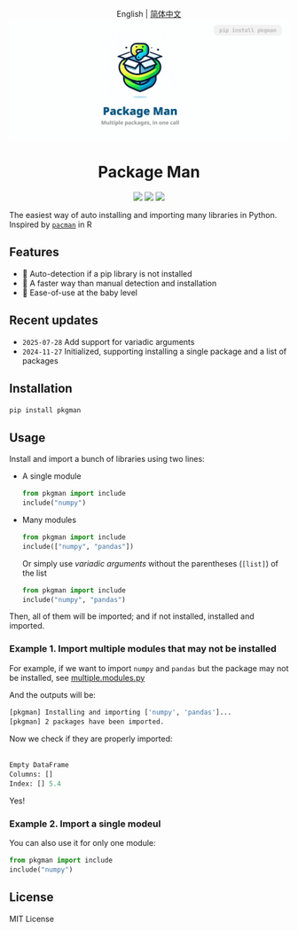<!--
 * @Date: 2024-11-27 18:38:36
 * @LastEditors: Rongxin rongxin@u.nus.edu
 * @LastEditTime: 2025-07-28 17:48:03
 * @FilePath: /pkgman/README.md
-->
<div align="center">

English | [简体中文](README_zh-CN.md)
![img](https://github.com/reycn/pkgman/blob/main/example/static/banner.png)
# Package Man
<p>
  <!-- PyPI -->
  <a href="https://pypi.org/project/pkgman/">
    <img src="https://img.shields.io/pypi/v/pkgman"/></a>
  <!-- License -->
  <a href="./LICENSE">
    <img src="https://img.shields.io/github/license/reycn/pkgman"/></a>
  <a href="https://t.me/pkgman">
    <img src="https://img.shields.io/badge/Telegram-2CA5E0?style=flat-squeare&logo=telegram&logoColor=white"/></a>
</p>

</div>

The easiest way of auto installing and importing many libraries in Python. Inspired by [`pacman`](https://www.rdocumentation.org/packages/pacman/versions/0.5.1) in R

## Features

- 🤖 Auto-detection if a pip library is not installed
- 🚀 A faster way than manual detection and installation
- 👶 Ease-of-use at the baby level

## Recent updates
- `2025-07-28` Add support for variadic arguments
- `2024-11-27` Initialized, supporting installing a single package and a list of packages

## Installation

`pip install pkgman`

## Usage
Install and import a bunch of libraries using two lines:
- A single module
    ```Python
    from pkgman import include
    include("numpy")
    ```

- Many modules

    ```Python
    from pkgman import include
    include(["numpy", "pandas"])
    ```

    Or simply use *variadic arguments* without the parentheses (`[list]`) of the list

    ```Python
    from pkgman import include
    include("numpy", "pandas")
    ```
Then, all of them will be imported; and if not installed, installed and imported.

### Example 1. Import multiple modules that may not be installed
For example, if we want to import `numpy` and `pandas` but the package may not be installed, see [multiple.modules.py](./example/multiple.modules.py)

And the outputs will be:
```Bash
[pkgman] Installing and importing ['numpy', 'pandas']...
[pkgman] 2 packages have been imported.
```

Now we check if they are properly imported:
```Python

Empty DataFrame
Columns: []
Index: [] 5.4
```

Yes!

### Example 2. Import a single modeul
You can also use it for only one module:

```Python
from pkgman import include
include("numpy")
```

## License
MIT License